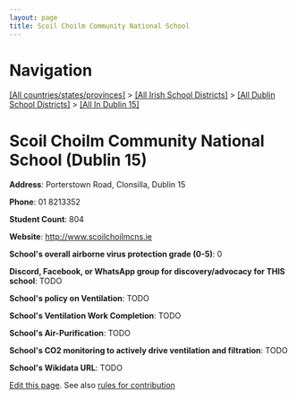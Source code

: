 ```yaml
---
layout: page
title: Scoil Choilm Community National School
---
```

# Navigation

[[All countries/states/provinces]](../../../..) > [[All Irish School Districts]](../../..) > [[All Dublin School Districts]](../..) > [[All In Dublin 15]](..)

# Scoil Choilm Community National School (Dublin 15)

**Address**: Porterstown Road, Clonsilla, Dublin 15

**Phone**: 01 8213352

**Student Count**: 804

**Website**: <http://www.scoilchoilmcns.ie>

**School's overall airborne virus protection grade (0-5)**: 0

**Discord, Facebook, or WhatsApp group for discovery/advocacy for THIS school**: TODO

**School's policy on Ventilation**: TODO

**School's Ventilation Work Completion**: TODO

**School's Air-Purification**: TODO

**School's CO2 monitoring to actively drive ventilation and filtration**: TODO

**School's Wikidata URL**: TODO


[Edit this page](https://github.com/ventilate-schools/Ireland/edit/main/./Dublin_15/Scoil_Choilm_Community_National_School.md). See also [rules for contribution](../../../contribution-rules/)